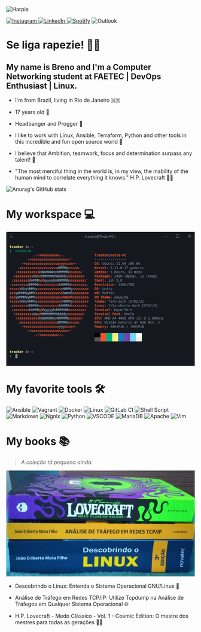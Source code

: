 ![Harpia](https://i.pinimg.com/564x/b6/4f/d7/b64fd741c538b1896f89efe02475354a.jpg)

[![Instagram](https://camo.githubusercontent.com/5c3f3164b340475c38f1ec3d8c6d0c6e8656fbccac25d06cfb86477079b88638/68747470733a2f2f696d672e736869656c64732e696f2f62616467652f696e7374616772616d2d2532334534343035462e7376673f267374796c653d666f722d7468652d6261646765266c6f676f3d696e7374616772616d266c6f676f436f6c6f723d7768697465) ](https://www.instagram.com/brenfern_/)
[ ![LinkedIn](https://camo.githubusercontent.com/a493f6833f99fb3c85788d6d9305e6b7a42b838e5ee5d138fd9a8214a7e77472/68747470733a2f2f696d672e736869656c64732e696f2f62616467652f6c696e6b6564696e2d2532333030373742352e7376673f267374796c653d666f722d7468652d6261646765266c6f676f3d6c696e6b6564696e266c6f676f436f6c6f723d7768697465) ](https://www.linkedin.com/in/brenfern/)
[ ![Spotify](https://camo.githubusercontent.com/c66a3368b0d8d1f0e10521fb1be14fc0b500d095d9e0479fa0f63aecfda2e63f/68747470733a2f2f696d672e736869656c64732e696f2f62616467652f73706f746966792d2532333145443736302e7376673f267374796c653d666f722d7468652d6261646765266c6f676f3d73706f74696679266c6f676f436f6c6f723d7768697465)](https://open.spotify.com/user/222yykjac3xf7rjrbw4koa7fy?si=cd60428fab304249)
![Outlook](https://img.shields.io/badge/BrenFernCast@outlook.com-0078D4?style=for-the-badge&logo=microsoft-outlook&logoColor=white)

# **Se liga rapezie! 🙅‍♂️**

## My name is Breno and I'm a Computer Networking student at FAETEC | DevOps Enthusiast | Linux.

- I'm from Brazil, living in Rio de Janeiro 🇧🇷

- 17 years old 🙂 

- Headbanger and Progger 🖤

- I like to work with Linux, Ansible, Terraform, Python and other tools in this incredible and fun open source world 🔌

- I believe that Ambition, teamwork, focus and determination surpass any talent! 🤝

- "The most merciful thing in the world is, in my view, the inability of the human mind to correlate everything it knows." H.P. Lovecraft 🐙🦑

![Anurag's GitHub stats](https://github-readme-stats.vercel.app/api?username=BrenFern&theme=synthwave&show_icons=true)

# **My workspace 💻**

![print2](print2.png)

# **My favorite tools 🛠️**

![Ansible](https://img.shields.io/badge/ansible-%231A1918.svg?style=for-the-badge&logo=ansible&logoColor=white)
![Vagrant](https://img.shields.io/badge/vagrant-%231563FF.svg?style=for-the-badge&logo=vagrant&logoColor=white)
![Docker](https://img.shields.io/badge/docker-%230db7ed.svg?style=for-the-badge&logo=docker&logoColor=white)
![Linux](https://img.shields.io/badge/Linux-FCC624?style=for-the-badge&logo=linux&logoColor=black)
![GitLab CI](https://img.shields.io/badge/GitLabCI-%23181717.svg?style=for-the-badge&logo=gitlab&logoColor=white)
![Shell Script](https://img.shields.io/badge/shell_script-%23121011.svg?style=for-the-badge&logo=gnu-bash&logoColor=white)
![Markdown](https://img.shields.io/badge/markdown-%23000000.svg?style=for-the-badge&logo=markdown&logoColor=white)
![Ngnix](https://img.shields.io/badge/Nginx-009639?style=for-the-badge&logo=nginx&logoColor=white)
![Python](https://img.shields.io/badge/Python-3776AB?style=for-the-badge&logo=python&logoColor=white)
![VSCODE](https://img.shields.io/badge/Visual_Studio_Code-0078D4?style=for-the-badge&logo=visual%20studio%20code&logoColor=white)
![MariaDB](https://img.shields.io/badge/MariaDB-003545?style=for-the-badge&logo=mariadb&logoColor=white)
![Apache](https://img.shields.io/badge/apache-%23D42029.svg?style=for-the-badge&logo=apache&logoColor=white)
![Vim](https://img.shields.io/badge/VIM-%2311AB00.svg?style=for-the-badge&logo=vim&logoColor=white)

# **My books** 📚
> _A coleção tá pequena ainda._

![Books](books.png)

- Descobrindo o Linux: Entenda o Sistema Operacional GNU/Linux 🐧 

- Análise de Tráfego em Redes TCP/IP: Utilize Tcpdump na Análise de Tráfegos em Qualquer Sistema Operacional 🌐  

- H.P. Lovecraft - Medo Clássico - Vol. 1 - Cosmic Edition: O mestre dos mestres para todas as gerações 🐙🦑